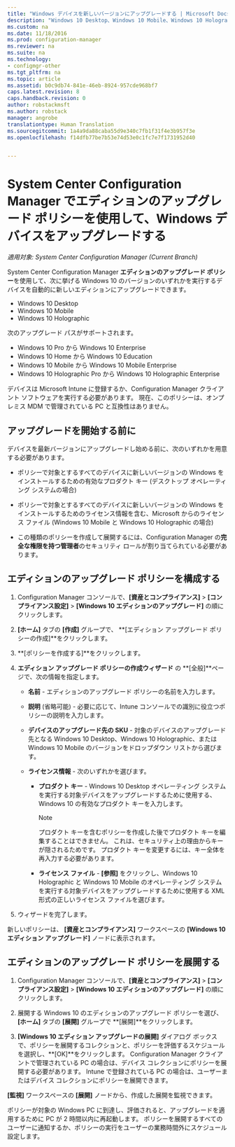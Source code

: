 ```yaml
---
title: "Windows デバイスを新しいバージョンにアップグレードする | Microsoft Docs"
description: "Windows 10 Desktop、Windows 10 Mobile、Windows 10 Holographic を実行するデバイスを自動的に新しいバージョンにアップグレードします。"
ms.custom: na
ms.date: 11/18/2016
ms.prod: configuration-manager
ms.reviewer: na
ms.suite: na
ms.technology:
- configmgr-other
ms.tgt_pltfrm: na
ms.topic: article
ms.assetid: b0c9db74-841e-46eb-8924-957cde968bf7
caps.latest.revision: 8
caps.handback.revision: 0
author: robstackmsft
ms.author: robstack
manager: angrobe
translationtype: Human Translation
ms.sourcegitcommit: 1a4a9da88caba55d9e340c7fb1f31f4e3b957f3e
ms.openlocfilehash: f14dfb77be7b53e74d53e0c1fc7e7f1731952d40


---
```


# <a name="upgrade-windows-devices-with-the-edition-upgrade-policy-in-system-center-configuration-manager"></a>System Center Configuration Manager でエディションのアップグレード ポリシーを使用して、Windows デバイスをアップグレードする

*適用対象: System Center Configuration Manager (Current Branch)*


System Center Configuration Manager **エディションのアップグレード ポリシー**を使用して、次に挙げる Windows 10 のバージョンのいずれかを実行するデバイスを自動的に新しいエディションにアップグレードできます。

- Windows 10 Desktop
- Windows 10 Mobile
- Windows 10 Holographic

次のアップグレード パスがサポートされます。

- Windows 10 Pro から Windows 10 Enterprise
- Windows 10 Home から Windows 10 Education
- Windows 10 Mobile から Windows 10 Mobile Enterprise
- Windows 10 Holographic Pro から Windows 10 Holographic Enterprise

デバイスは Microsoft Intune に登録するか、Configuration Manager クライアント ソフトウェアを実行する必要があります。 現在、このポリシーは、オンプレミス MDM で管理されている PC と互換性はありません。

## <a name="before-you-start"></a>アップグレードを開始する前に  
 デバイスを最新バージョンにアップグレードし始める前に、次のいずれかを用意する必要があります。  

-   ポリシーで対象とするすべてのデバイスに新しいバージョンの Windows をインストールするための有効なプロダクト キー (デスクトップ オペレーティング システムの場合)  

-   ポリシーで対象とするすべてのデバイスに新しいバージョンの Windows をインストールするためのライセンス情報を含む、Microsoft からのライセンス ファイル (Windows 10 Mobile と Windows 10 Holographic の場合)

- この種類のポリシーを作成して展開するには、Configuration Manager の**完全な権限を持つ管理者**のセキュリティ ロールが割り当てられている必要があります。

## <a name="configure-the-edition-upgrade-policy"></a>エディションのアップグレード ポリシーを構成する  

1.  Configuration Manager コンソールで、**[資産とコンプライアンス]** > **[コンプライアンス設定]** > **[Windows 10 エディションのアップグレード]** の順にクリックします。  

3.  **[ホーム]** タブの **[作成]** グループで、 **[エディション アップグレード ポリシーの作成]**をクリックします。  

4.  **[ポリシーを作成する]**をクリックします。  

5.  **エディション アップグレード ポリシーの作成ウィザード** の **[全般]**ページで、次の情報を指定します。  

    -   **名前** - エディションのアップグレード ポリシーの名前を入力します。  

    -   **説明** (省略可能) - 必要に応じて、Intune コンソールでの識別に役立つポリシーの説明を入力します。  

    -   **デバイスのアップグレード先の SKU** - 対象のデバイスのアップグレード先となる Windows 10 Desktop、Windows 10 Holographic、または Windows 10 Mobile のバージョンをドロップダウン リストから選びます。  

    -   **ライセンス情報** - 次のいずれかを選びます。  

        -   **プロダクト キー** - Windows 10 Desktop オペレーティング システムを実行する対象デバイスをアップグレードするために使用する、Windows 10 の有効なプロダクト キーを入力します。  

            > [!NOTE]  
            >  プロダクト キーを含むポリシーを作成した後でプロダクト キーを編集することはできません。 これは、セキュリティ上の理由からキーが隠されるためです。 プロダクト キーを変更するには、キー全体を再入力する必要があります。  

        -   **ライセンス ファイル** - **[参照]** をクリックし、Windows 10 Holographic と Windows 10 Mobile のオペレーティング システムを実行する対象デバイスをアップグレードするために使用する XML 形式の正しいライセンス ファイルを選びます。  

6.  ウィザードを完了します。  

新しいポリシーは、 **[資産とコンプライアンス]** ワークスペースの **[Windows 10 エディション アップグレード]** ノードに表示されます。  

## <a name="deploy-the-edition-upgrade-policy"></a>エディションのアップグレード ポリシーを展開する  

1.  Configuration Manager コンソールで、**[資産とコンプライアンス]** > **[コンプライアンス設定]** > **[Windows 10 エディションのアップグレード]** の順にクリックします。  

3.  展開する Windows 10 のエディションのアップグレード ポリシーを選び、 **[ホーム]** タブの **[展開]** グループで **[展開]**をクリックします。  

4.  **[Windows 10 エディション アップグレードの展開]** ダイアログ ボックスで、ポリシーを展開するコレクションと、ポリシーを評価するスケジュールを選択し、**[OK]**をクリックします。 Configuration Manager クライアントで管理されている PC の場合は、デバイス コレクションにポリシーを展開する必要があります。 Intune で登録されている PC の場合は、ユーザーまたはデバイス コレクションにポリシーを展開できます。 

**[監視]** ワークスペースの **[展開]** ノードから、作成した展開を監視できます。  

 ポリシーが対象の Windows PC に到達し、評価されると、アップグレードを適用するために PC が 2 時間以内に再起動します。 ポリシーを展開するすべてのユーザーに通知するか、ポリシーの実行をユーザーの業務時間外にスケジュール設定します。



<!--HONumber=Dec16_HO3-->


